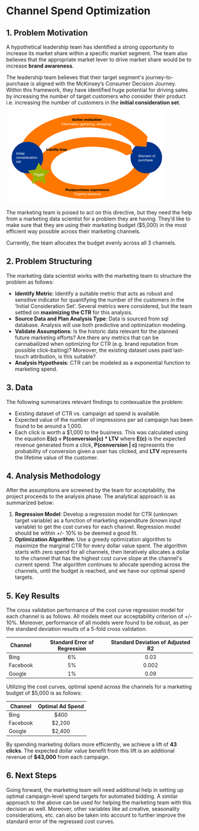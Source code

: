 # **Channel Spend Optimization**

## 1. Problem Motivation
A hypothetical leadership team has identified a strong opportunity to increase its market share within a specific market segment. The team also believes that the appropriate market lever to drive market share would be to increase **brand awareness**. 

The leadership team believes that their target segment's journey-to-purchase is aligned with the McKinsey’s Consumer Decision Journey. Within this framework, they have identified huge potential for driving sales by increasing the number of target customers who consider their product i.e. increasing the number of customers in the **initial consideration set**.

![Problem Motivation](https://github.com/sahilsaxena21/channel_spend_optimization/blob/main/CDJ.png)

The marketing team is poised to act on this directive, but they need the help from a marketing data scientist for a problem they are having. They’d like to make sure that they are using their marketing budget ($5,000) in the most efficient way possible across their marketing channels. 

Currently, the team allocates the budget evenly across all 3 channels.

## 2. Problem Structuring
The marketing data scientist works with the marketing team to structure the problem as follows:

-	**Identify Metric**: Identify a suitable metric that acts as robust and sensitive indicator for quantifying the number of the customers in the ‘Initial Consideration Set’. Several metrics were considered, but the team settled on **maximizing the CTR** for this analysis. 
-	**Source Data and Plan Analysis Type**: Data is sourced from sql database. Analysis will use both predictive and optimization modeling.
-	**Validate Assumptions**: Is the historic data relevant for the planned future marketing efforts? Are there any metrics that can be cannabailized when optimizing for CTR (e.g. brand reputation from possible click-baiting)? Moreover, the existing dataset uses paid last-touch attribution, is this suitable?
-	**Analysis Hypothesis**: CTR can be modeled as a exponential function to marketing spend.

## 3. Data
The following summarizes relevant findings to contexualize the problem:
- Existing dataset of CTR vs. campaign ad spend is available.
- Expected value of the number of impressions per ad campaign has been found to be around a 1,000.
- Each click is worth a $1,000 to the business. This was calculated using the equation **E(c) = P(conversion|c) * LTV** where **E(c)** is the expected revenue generated from a click, **P(conversion | c)** represents the probability of conversion given a user has clicked, and **LTV** represents the lifetime value of the customer.

## 4. Analysis Methodology
After the assumptions are screened by the team for acceptability, the project proceeds to the analysis phase. The analytical approach is as summarized below:

1. **Regression Model**: Develop a regression model for CTR (unknown target variable) as a function of marketing expenditure (known input variable) to get the cost curves for each channel. Regression model should be within +/- 10% to be deemed a good fit. 
2. **Optimization Algorithm**: Use a greedy optimization algorithm to maximize the marginal CTR for every dollar value spent. The algorithm starts with zero spend for all channels, then iteratively allocates a dollar to the channel that has the highest cost curve slope at the channel's current spend. The algorithm continues to allocate spending across the channels, until the budget is reached, and we have our optimal spend targets.

## 5. Key Results

The cross validation performance of the cost curve regression model for each channel is as follows. All models meet our acceptability criterion of +/- 10%. Moreover, performance of all models were found to be robust, as per the standard deviation results of a 5-fold cross validation.  

| Channel | Standard Error of Regression | Standard Deviation of Adjusted R2 | 
| ---   | :-: | :-: | 
| Bing| 6% | 0.03 | 
| Facebook | 5% | 0.002 | 
| Google | 1% | 0.09 | 

Utilizing the cost curves, optimal spend across the channels for a marketing budget of $5,000 is as follows:

| Channel | Optimal Ad Spend  |
| ---   | :-: | 
| Bing| $400 | 
| Facebook | $2,200 |  
| Google | $2,400 |  

By spending marketing dollars more efficiently, we achieve a lift of **43 clicks**. The expected dollar value benefit from this lift is an additional revenue of **$43,000** from each campaign.

## 6. Next Steps

Going forward, the marketing team will need additional help in setting up optimal campaign-level spend targets for automated bidding. A similar approach to the above can be used for helping the marketing team with this decision as well. Moreover, other variables like ad creative, seasonality considerations, etc. can also be taken into account to further improve the standard error of the regressed cost curves.
